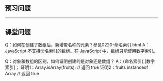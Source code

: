 ## 预习问题



---------

## 课堂问题
Q：如何在创建了数组后，新增带名称的元素？参见0220-命名索引.html
A：JavaScript 不支持命名索引的数组。在 JavaScript 中，数组只能使用数字索引。

Q：对象和数组的区别，如何证明创建的是对象还是数组？
A：{命名索引},[数字索引]；
证明1：Array.isArray(fruits);     // 返回 true
证明2：fruits instanceof Array     // 返回 true